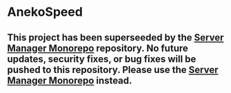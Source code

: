 # AnekoSpeed
## This project has been superseeded by the [Server Manager Monorepo](https://github.com/AnekoClub/servman-mono) repository. No future updates, security fixes, or bug fixes will be pushed to this repository. Please use the [Server Manager Monorepo](https://github.com/AnekoClub/servman-mono) instead.
